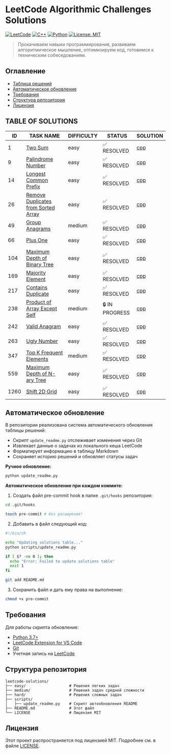 # LeetCode Algorithmic Challenges Solutions

[![LeetCode](https://img.shields.io/badge/LeetCode-000000?style=for-the-badge&logo=LeetCode&logoColor=#d16c06)](https://leetcode.com/)
[![C++](https://img.shields.io/badge/C++-00599C?style=for-the-badge&logo=c%2B%2B&logoColor=white)](https://isocpp.org/)
[![Python](https://img.shields.io/badge/Python-3776AB?style=for-the-badge&logo=python&logoColor=white)](https://python.org/)
[![License: MIT](https://img.shields.io/badge/License-MIT-yellow.svg?style=for-the-badge)](https://opensource.org/licenses/MIT)

> Прокачиваем навыки программирования, развиваем алгоритмическое мышление, оптимизируем код, готовимся к техническим собеседованиям.

## Оглавление
- [Таблица решений](#table-of-solutions)
- [Автоматическое обновление](#автоматическое-обновление)
- [Требования](#требования)
- [Структура репозитория](#структура-репозитория)
- [Лицензия](#лицензия)

## TABLE OF SOLUTIONS

| ID | TASK NAME | DIFFICULTY | STATUS | SOLUTION |
|----|-----------|------------|--------|----------|
| 1 | [Two Sum](https://leetcode.com/problems/two-sum/description/) | easy | ✅ RESOLVED | [cpp](easy/1.two-sum.cpp) |
| 9 | [Palindrome Number](https://leetcode.com/problems/palindrome-number/description/) | easy | ✅ RESOLVED | [cpp](easy/9.palindrome-number.cpp) |
| 14 | [Longest Common Prefix](https://leetcode.com/problems/longest-common-prefix/description/) | easy | ✅ RESOLVED | [cpp](easy/14.longest-common-prefix.cpp) |
| 26 | [Remove Duplicates from Sorted Array](https://leetcode.com/problems/remove-duplicates-from-sorted-array/description/) | easy | ✅ RESOLVED | [cpp](easy/26.remove-duplicates-from-sorted-array.cpp) |
| 49 | [Group Anagrams](https://leetcode.com/problems/group-anagrams/description/) | medium | ✅ RESOLVED | [cpp](medium/49.group-anagrams.cpp) |
| 66 | [Plus One](https://leetcode.com/problems/plus-one/description/) | easy | ✅ RESOLVED | [cpp](easy/66.plus-one.cpp) |
| 104 | [Maximum Depth of Binary Tree](https://leetcode.com/problems/maximum-depth-of-binary-tree/description/) | easy | ✅ RESOLVED | [cpp](easy/104.maximum-depth-of-binary-tree.cpp) |
| 169 | [Majority Element](https://leetcode.com/problems/majority-element/description/) | easy | ✅ RESOLVED | [cpp](easy/169.majority-element.cpp) |
| 217 | [Contains Duplicate](https://leetcode.com/problems/contains-duplicate/description/) | easy | ✅ RESOLVED | [cpp](easy/217.contains-duplicate.cpp) |
| 238 | [Product of Array Except Self](https://leetcode.com/problems/product-of-array-except-self/description/) | medium | 🔒 IN PROGRESS | [cpp](medium/238.product-of-array-except-self.cpp) |
| 242 | [Valid Anagram](https://leetcode.com/problems/valid-anagram/description/) | easy | ✅ RESOLVED | [cpp](easy/242.valid-anagram.cpp) |
| 263 | [Ugly Number](https://leetcode.com/problems/ugly-number/description/) | easy | ✅ RESOLVED | [cpp](easy/263.ugly-number.cpp) |
| 347 | [Top K Frequent Elements](https://leetcode.com/problems/top-k-frequent-elements/description/) | medium | ✅ RESOLVED | [cpp](medium/347.top-k-frequent-elements.cpp) |
| 559 | [Maximum Depth of N-ary Tree](https://leetcode.com/problems/maximum-depth-of-n-ary-tree/description/) | easy | ✅ RESOLVED | [cpp](easy/559.maximum-depth-of-n-ary-tree.cpp) |
| 1260 | [Shift 2D Grid](https://leetcode.com/problems/shift-2d-grid/description/) | easy | ✅ RESOLVED | [cpp](easy/1260.shift-2-d-grid.cpp) |

<!-- Last updated: 24-07-2025 19:45:53 -->

## Автоматическое обновление
В репозитории реализована система автоматического обновления таблицы решений:
- Скрипт `update_readme.py` отслеживает изменения через Git
- Извлекает данные о задачах из локального кеша LeetCode
- Форматирует информацию в таблицу Markdown
- Сохраняет историю решений и обновляет статусы задач

**Ручное обновление:**
```bash
python update_readme.py
```

**Автоматическое обновление при каждом коммите:**

1. Создать файл pre-commit hook в папке `.git/hooks` репозитория:
```bash
cd .git/hooks

touch pre-commit # без расширения!
```

2. Добавить в файл следующий код:
```bash
#!/bin/sh

echo "Updating solutions table..."
python scripts/update_readme.py

if [ $? -ne 0 ]; then
  echo "Error: Failed to update solutions table"
  exit 1
fi

git add README.md
```

3. Сохранить файл и дать ему права на выполнение:
```bash
chmod +x pre-commit
```

## Требования
Для работы скрипта обновления:
- [Python 3.7+](https://www.python.org/downloads/)
- [LeetCode Extension for VS Code](https://marketplace.visualstudio.com/items?itemName=LeetCode.vscode-leetcode)
- [Git](https://git-scm.com/downloads)
- Учетная запись на [LeetCode](https://leetcode.com/)

## Структура репозитория
```
leetcode-solutions/
├── easy/                   # Решения легких задач
├── medium/                 # Решения задач средней сложности
├── hard/                   # Решения сложных задач
├── scripts/
│   ├── update_readme.py    # Скрипт автообновления README
├── README.md               # Этот файл
└── LICENSE                 # Лицензия MIT
```

## Лицензия
Этот проект распространяется под лицензией MIT. Подробнее см. в файле [LICENSE](LICENSE).
